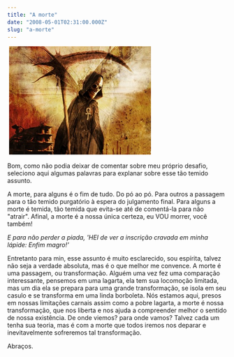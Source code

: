 ```yaml
---
title: "A morte"
date: "2008-05-01T02:31:00.000Z"
slug: "a-morte"
---
```


 [![WD001060](2bc68aef-8432-41d4-ae4b-35cd1e96926b.jpg)](http://lh5.ggpht.com/xgordo/SEAjbeOL7KI/AAAAAAAAAM8/w83EPOwLv_4/s1600-h/morte_suicidio%20copy%5B4%5D.jpg)

Bom, como não podia deixar de comentar sobre meu próprio desafio, seleciono aqui algumas palavras para explanar sobre esse tão temido assunto.

A morte, para alguns é o fim de tudo. Do pó ao pó. Para outros a passagem para o tão temido purgatório à espera do julgamento final. Para alguns a morte é temida, tão temida que evita-se até de comentá-la para não "atrair". Afinal, a morte é a nossa única certeza, eu VOU morrer, você também!

_E para não perder a piada, 'HEI de ver a inscrição cravada em minha lápide: Enfim magro!'_

Entretanto para min, esse assunto é muito esclarecido, sou espírita, talvez não seja a verdade absoluta, mas é o que melhor me convence. A morte é uma passagem, ou transformação. Alguém uma vez fez uma comparação interessante, pensemos em uma lagarta, ela tem sua locomoção limitada, mas um dia ela se prepara para uma grande transformação, se isola em seu casulo e se transforma em uma linda borboleta. Nós estamos aqui, presos em nossas limitações carnais assim como a pobre lagarta, a morte é nossa transformação, que nos liberta e nos ajuda a compreender melhor o sentido de nossa existência. De onde viemos? para onde vamos? Talvez cada um tenha sua teoria, mas é com a morte que todos iremos nos deparar e inevitavelmente sofreremos tal transformação.

Abraços.